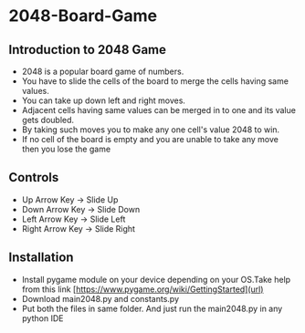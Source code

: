 # 2048-Board-Game
## Introduction to 2048 Game
* 2048 is a popular board game of numbers.
* You have to slide the cells of the board to merge the cells having same values.
* You can take up down left and right moves.
* Adjacent cells having same values can be merged in to one and its value gets doubled.
* By taking such moves you to make any one cell's value 2048 to win.
* If no cell of the board is empty and you are unable to take any move then you lose the game

## Controls
* Up Arrow Key -> Slide Up
* Down Arrow Key -> Slide Down
* Left Arrow Key -> Slide Left
* Right Arrow Key -> Slide Right

## Installation
* Install pygame module on your device depending on your OS.Take help from this link [https://www.pygame.org/wiki/GettingStarted](url)
* Download main2048.py and constants.py 
* Put both the files in same folder. And just run the main2048.py in any python IDE


